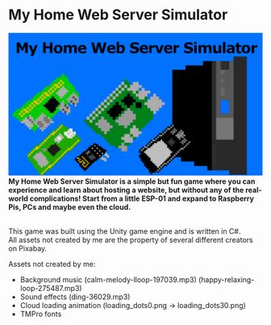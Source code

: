 # My Home Web Server Simulator
<img src="https://github.com/DevMa7e1/My-Home-Web-Server-Simulator/blob/main/Assets/Art/GameBanner.png">
<b>My Home Web Server Simulator is a simple but fun game where you can experience and learn about hosting a website, but without any of the real-world complications! Start from a little ESP-01 and expand to Raspberry Pis, PCs and maybe even the cloud.</b><br><br>

<p>This game was built using the Unity game engine and is written in C#.<br>
All assets not created by me are the property of several different creators on Pixabay.<br></p>

Assets not created by me:

- Background music (calm-melody-lloop-197039.mp3) (happy-relaxing-loop-275487.mp3)
- Sound effects (ding-36029.mp3)
- Cloud loading animation (loading_dots0.png -> loading_dots30.png)
- TMPro fonts
